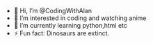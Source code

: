 - 👋 Hi, I’m @CodingWithAlan
- 👀 I’m interested in coding and watching anime
- 🌱 I’m currently learning python,html etc
- ⚡ Fun fact: Dinosaurs are extinct.

<!---
CodingWithAlan/CodingWithAlan is a ✨ special ✨ repository because its `README.md` (this file) appears on your GitHub profile.
You can click the Preview link to take a look at your changes.
--->
